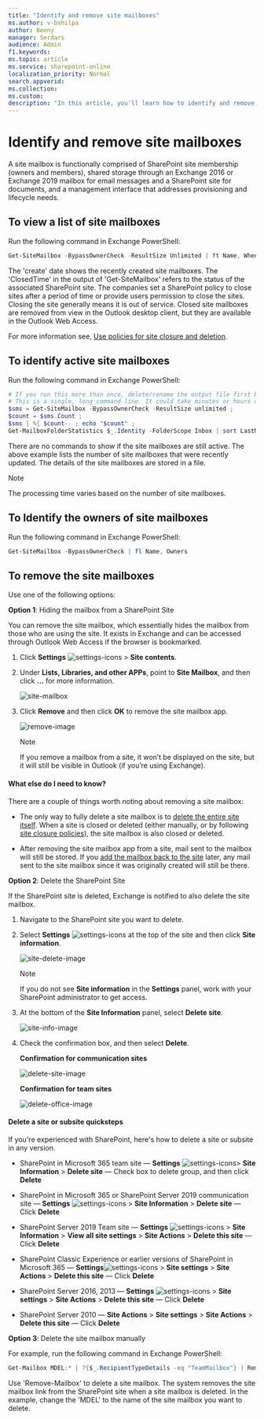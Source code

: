 ```yaml
---
title: "Identify and remove site mailboxes"
ms.author: v-bshilpa
author: Benny
manager: Serdars
audience: Admin
f1.keywords:
ms.topic: article
ms.service: sharepoint-online
localization_priority: Normal
search.appverid:
ms.collection:  
ms.custom:
description: "In this article, you'll learn how to identify and remove site mailboxes in SharePoint."
---
```


# Identify and remove site mailboxes

A site mailbox is functionally comprised of SharePoint site membership (owners and members), shared storage through an Exchange 2016 or Exchange 2019 mailbox for email messages and a SharePoint site for documents, and a management interface that addresses provisioning and lifecycle needs.

## To view a list of site mailboxes

Run the following command in Exchange PowerShell:

```Powershell
Get-SiteMailbox -BypassOwnerCheck -ResultSize Unlimited | ft Name, WhenCreated, ClosedTime, SharePointUrl -AutoSize
```

The 'create' date shows the recently created site mailboxes. 
The 'ClosedTime' in the output of 'Get-SiteMailbox' refers to the status of the associated SharePoint site. The companies set a SharePoint policy to close sites after a period of time or provide users permission to close the sites. Closing the site generally means it is out of service. Closed site mailboxes are removed from view in the Outlook desktop client, but they are available in the Outlook Web Access.

For more information see, [Use policies for site closure and deletion](https://support.office.com/article/use-policies-for-site-closure-and-deletion-a8280d82-27fd-48c5-9adf-8a5431208ba5).

## To identify active site mailboxes

Run the following command in Exchange PowerShell:

```powershell
# If you run this more than once, delete/rename the output file first because this command appends to it.
# This is a single, long command line. It could take minutes or hours depending on the number of site mailboxes; thus, the countdown.
$sms = Get-SiteMailbox -BypassOwnerCheck -ResultSize unlimited ; 
$count = $sms.Count ; 
$sms | %{ $count-- ; echo "$count" ; 
Get-MailboxFolderStatistics $_.Identity -FolderScope Inbox | sort LastModifiedTime -Descending | ft Identity,LastModifiedTime >> c:\temp\sitemailboxes.txt 
```

There are no commands to show if the site mailboxes are still active. The above example lists the number of site mailboxes that were recently updated. The details of the site mailboxes are stored in a file. 

>[!NOTE]
> The processing time varies based on the number of site mailboxes.

## To Identify the owners of site mailboxes

Run the following command in Exchange PowerShell:

```powershell
Get-SiteMailbox -BypassOwnerCheck | fl Name, Owners
```

## To remove the site mailboxes

Use one of the following options:

**Option 1**: Hiding the mailbox from a SharePoint Site

You can remove the site mailbox, which essentially hides the mailbox from those who are using the site. It exists in Exchange and can be accessed through Outlook Web Access if the browser is bookmarked.

1. Click **Settings** ![settings-icons](media/settings-icon.png) > **Site contents**.

2. Under **Lists, Libraries, and other APPs**, point to **Site Mailbox**, and then click **…** for more information.

   ![site-mailbox](media/site-mailbox-image1.png)

3. Click **Remove** and then click **OK** to remove the site mailbox app.

   ![remove-image](media/site-mailbox-remove-image.png)

   >[!NOTE]
   > If you remove a mailbox from a site, it won’t be displayed on the site, but it will still be visible in Outlook (if you’re using Exchange).

#### What else do I need to know?
There are a couple of things worth noting about removing a site mailbox:
- The only way to fully delete a site mailbox is to [delete the entire site itself](https://support.microsoft.com/office/delete-a-sharepoint-site-or-subsite-bc37b743-0cef-475e-9a8c-8fc4d40179fb). When a site is closed or deleted (either manually, or by following [site closure policies](https://support.microsoft.com/office/use-policies-for-site-closure-and-deletion-a8280d82-27fd-48c5-9adf-8a5431208ba5)), the site mailbox is also closed or deleted.

- After removing the site mailbox app from a site, mail sent to the mailbox will still be stored. If you [add the mailbox back to the site](https://support.microsoft.com/office/add-a-site-mailbox-to-keep-email-in-context-cccaa235-c611-48e3-9653-0b9e161840e7) later, any mail sent to the site mailbox since it was originally created will still be there.

**Option 2**: Delete the SharePoint Site

If the SharePoint site is deleted, Exchange is notified to also delete the site mailbox.

1.	Navigate to the SharePoint site you want to delete.

2.	Select **Settings** ![settings-icons](media/settings-icon.png) at the top of the site and then click **Site information**.

    ![site-delete-image](media/option2-site-delete-image1.png)
    
    >[!NOTE]
    > If you do not see **Site information** in the **Settings** panel, work with your SharePoint administrator to get access.

3.	At the bottom of the **Site Information** panel, select **Delete site**.

    ![site-info-image](media/option2-site-information-delete-image2.png)

4.	Check the confirmation box, and then select **Delete**.

    **Confirmation for communication sites**

    ![delete-site-image](media/option2-site-delete-image3.png)

    **Confirmation for team sites**

    ![delete-office-image](media/option2-site-delete-image4.png)

#### Delete a site or subsite quicksteps

If you're experienced with SharePoint, here's how to delete a site or subsite in any version.
- SharePoint in Microsoft 365 team site — **Settings** ![settings-icons](media/settings-icon.png)> **Site Information** > **Delete site** — Check box to delete group, and then click **Delete**

- SharePoint in Microsoft 365 or SharePoint Server 2019 communication site — **Settings** ![settings-icons](media/settings-icon.png) > **Site Information** >  **Delete site** — Click **Delete**

- SharePoint Server 2019 Team site — **Settings** ![settings-icons](media/settings-icon.png) > **Site Information** > **View all site settings** >  **Site Actions** >  **Delete this site** — Click **Delete**

- SharePoint Classic Experience or earlier versions of SharePoint in Microsoft 365 — **Settings**![settings-icons](media/settings-icon.png) >  **Site settings** > **Site Actions** > **Delete this site** — Click **Delete**

- SharePoint Server 2016, 2013 — **Settings** ![settings-icons](media/settings-icon.png) > **Site settings** > **Site Actions** > **Delete this site** — Click **Delete**

- SharePoint Server 2010 — **Site Actions** >  **Site settings** >  **Site Actions** > **Delete this site** — Click **Delete**

**Option 3**: Delete the site mailbox manually

For example, run the following command in Exchange PowerShell:

```powershell
Get-Mailbox MDEL:* | ?{$_.RecipientTypeDetails -eq "TeamMailbox"} | Remove-Mailbox -Confirm:$false
```
Use 'Remove-Mailbox' to delete a site mailbox. The system removes the site mailbox link from the SharePoint site when a site mailbox is deleted. In the example, change the 'MDEL' to the name of the site mailbox you want to delete.

